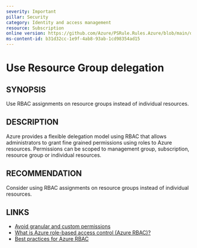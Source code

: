 ```yaml
---
severity: Important
pillar: Security
category: Identity and access management
resource: Subscription
online version: https://github.com/Azure/PSRule.Rules.Azure/blob/main/docs/en/rules/Azure.RBAC.UseRGDelegation.md
ms-content-id: b31d32cc-1e9f-4ab8-93ab-1cd98354ad15
---
```


# Use Resource Group delegation

## SYNOPSIS

Use RBAC assignments on resource groups instead of individual resources.

## DESCRIPTION

Azure provides a flexible delegation model using RBAC that allows administrators to grant fine grained permissions using roles to Azure resources.
Permissions can be scoped to management group, subscription, resource group or individual resources.

## RECOMMENDATION

Consider using RBAC assignments on resource groups instead of individual resources.

## LINKS

- [Avoid granular and custom permissions](https://docs.microsoft.com/azure/architecture/framework/security/design-admins#avoid-granular-and-custom-permissions)
- [What is Azure role-based access control (Azure RBAC)?](https://docs.microsoft.com/azure/role-based-access-control/overview)
- [Best practices for Azure RBAC](https://docs.microsoft.com/azure/role-based-access-control/best-practices)
